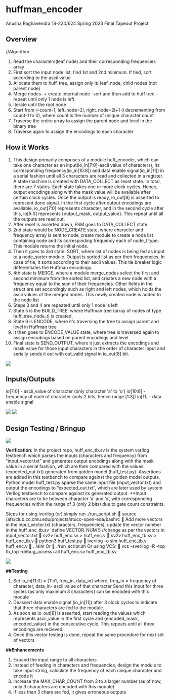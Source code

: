 # huffman_encoder

Anusha Raghavendra
18-224/624 Spring 2023 Final Tapeout Project

## Overview

//Algorithm
1. Read the characters(leaf node) and their corresponding frequencies array
2. First sort the input node list, find 1st and 2nd minimum. If tied, sort according to the ascii value
3. Allocate them to huff_tree, assign only is_leaf_node, child nodes (not parent node)
4. Merge nodes--> create internal node- sort and then add to huff tree -repeat until only 1 node is left
5. Iterate until the root node 
6. Start from i=count-1, left_node=2i, right_node=2i+1 (i decrementing from count-1 to 0), where count is the number of unique character count
7. Traverse the entire array to assign the parent node and level in the binary tree
8. Traverse again to assign the encodings to each character

## How it Works

1.	This design primarily comprises of a module huff_encoder, which can take one character as an input(io_in[7:0]-ascii value of characters), its corresponding frequency(io_in[10:8]) and data enable signal(io_in[11]) in a serial fashion until all 3 characters are read and collected in a register. A state machine is created with DATA_COLLECT as reset state. In total, there are 7 states. Each state takes one or more clock cycles. Hence, output encodings along with the mask value will be available after certain clock cycles. Once the output is ready, io_out[8] is asserted to represent done signal. In the first cycle after output encodings are available, io_out[7:0] represents character, and in the second cycle after this, io[5:0] represents {output_mask, output_value}. This repeat until all the outputs are read out.  
2.	After reset is asserted down, FSM goes to DATA_COLLECT state. 
3.	2nd state would be NODE_CREATE state, where character and frequency array is sent to node_create module to create a node list containing node and its correspinding frequency each of node_t type. This module returns the initial node.
4.	Then it goes to 3rd state: SORT, where list of nodes is being fed as input to a node_sorter module. Output is sorted list as per their frequencies. In case of tie, it sorts according to their ascii values. This tie breaker logic differentiates the Huffman encodings.
5.	4th state is MERGE, where a module merge_nodes select the first and second minimum from the sorted list, and creates a new node with a frequency equal to the sum of their frequencies. Other fields in the struct are set accordingly such as right and left nodes, which holds the ascii values of the merged nodes. This newly created node is added to the node list 
6.	Steps 3 and 4 are repeated until only 1 node is left 
7.	State 5 is the BUILD_TREE, where Huffman tree (array of nodes of type huff_tree_node_t) is created.  
8.	State 6 is ENCODE, where it's traversing the tree to assign parent and level in Huffman tree
9.	It then goes to ENCODE_VALUE state, where tree is traversed again to assign encodings based on parent encodings and level
10.	Final state is SEND_OUTPUT, where it just extracts the encodings and mask value for those input characters in the order of character input and serially sends it out with out_valid signal in io_out[8] bit.



![](image1.png)

## Inputs/Outputs

io[7:0] - ascii_value of character (only character 'a' to 'o')
io[10:8] - frequency of each of character (only 2 bits, hence range [1:3])
io[11] - data enable signal

![](input_vector.jpg)
![](expected_out.jpg)

## Design Testing / Bringup


![](input_output.jpg)


**Verification:** 
In the project repo, huff_enc_tb.sv is the system verilog testbench which parses the inputs (characters and frequency) from “input_vector.txt” and generates output encodings along with the mask value in a serial fashion, which are then compared with the values (expected_out.txt) generated from golden model (huff_test.py). Assertions are added in this testbench to compare against the golden model outputs.
Python model huff_test.py sparse the same input file (input_vector.txt) and output the encodings to “expected_out.txt”, which are later used by system Verilog testbench to compare against its generated output.
**Input characters are to be between character ‘a’ and ‘o’, with corresponding frequencies within the range of 3 (only 2 bits) due to gate count constraints.

Steps for using iverilog (or) simply run ./run_script.sh
	source /afs/club.cc.cmu.edu/projects/stuco-open-eda/bashrc
	Add more vectors in the input_vector.txt (characters, frequencies), update the vector number in the huff_enc_tb.sv 
`define VECTOR_NUM 5 //change as per the vectors in input_vector.txt
	sv2v huff_enc.sv > huff_enc.v
	sv2v huff_enc_tb.sv > huff_enc_tb.v
	python3 huff_test.py
	iverilog -o sim huff_enc_tb.v huff_enc.v
	. /sim
Or 
	./run_script.sh 
Or using VCS:
	vcs -sverilog -R -top tb_top -debug_access+all huff_enc.sv huff_enc_tb.sv

![](passing_output.jpg)


**##Testing**
1. Set io_in[11:0] = {1'b1, freq_in, data_in}
where, freq_in = frequency of character, data_in- ascii value of that character
Send this input for three cycles (as only maximum 3 characters) can be encoded with this module 
2. Deassert data enable signal (io_in[11]) after 3 clock cycles to indicate that three characters are fed to the module.
3. As soon as io_out[8] is asserted, start reading the values which represents ascii_value in the first cycle and {encoded_mask, encoded_value} in the consecutive cycle. This repeats until all three encodings are recieved. 
4. Once this vector testing is done, repeat the same procedure for next set of vectors


**##Enhancements**
1. Expand the input range to all characters
2. Instead of feeding in characters and frequencies, design the module to take input string, calculate the frequency of each unique character and encode it
3. Increase the MAX_CHAR_COUNT from 3 to a larger number (as of now, only 3 characters are encoded with this module)
4. If less than 3 chars are fed, it gives erroneous outputs 
